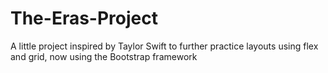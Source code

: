 # The-Eras-Project
A little project inspired by Taylor Swift to further practice layouts using flex and grid, now using the Bootstrap framework
